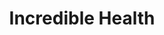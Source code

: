 ---
blog: https://incrediblehealth.com/blog
facebook: https://facebook.com/incrediblehealthjobs
instagram: https://instagram.com/incrediblehealth
linkedin: https://linkedin.com/company/incrediblehealth
logohandle: incrediblehealth
sort: incrediblehealth
title: Incredible Health
twitter: https://x.com/JoinIncredible
website: https://www.incrediblehealth.com/
youtube: https://youtube.com/channel/UCIWijHqEIFOZW2rJbXVmj2Q
---